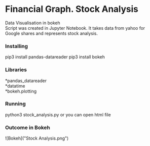 # Financial Graph. Stock Analysis
Data Visualisation in bokeh<br>
Script was created in Jupyter Notebook. It takes data from yahoo for Google shares and represents stock analysis.

### Installing
pip3 install pandas-datareader
pip3 install bokeh

### Libraries<br>
*pandas_datareader<br>
*datatime<br>
*bokeh.plotting

### Running<br>
python3 stock_analysis.py or you can open html file

### Outcome in Bokeh
![Bokeh]("Stock Analysis.png")

